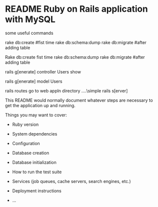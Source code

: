 # README Ruby on Rails application with MySQL
some useful commands

rake db:create #fist time
rake db:schema:dump
rake db:migrate  #after adding table

Rake db:create fist time
rake db:schema:dump
rake db:migrate  #after adding table

rails g[enerate] controller Users show

rails g[enerate] model Users 

rails routes
go to web appln directory ....\simple
rails s[erver]


This README would normally document whatever steps are necessary to get the
application up and running.

Things you may want to cover:

* Ruby version

* System dependencies

* Configuration

* Database creation

* Database initialization

* How to run the test suite

* Services (job queues, cache servers, search engines, etc.)

* Deployment instructions

* ...
